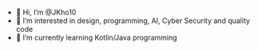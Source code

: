- 👋 Hi, I’m @JKho10
- 👀 I’m interested in design, programming, AI, Cyber Security and quality code
- 🌱 I’m currently learning Kotlin/Java programming

<!---
JKho10/JKho10 is a ✨ special ✨ repository because its `README.md` (this file) appears on your GitHub profile.
You can click the Preview link to take a look at your changes.
--->
